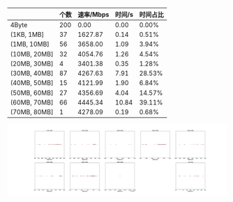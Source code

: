 |   |个数|速率/Mbps|时间/s|时间占比|
|---|---|---|---|---|
|4Byte|200|0.00|0.00|0.00%|
|(1KB, 1MB]|37|1627.87|0.14|0.51%|
|(1MB, 10MB]|56|3658.00|1.09|3.94%|
|(10MB, 20MB]|32|4054.76|1.26|4.54%|
|(20MB, 30MB]|4|3401.38|0.35|1.28%|
|(30MB, 40MB]|87|4267.63|7.91|28.53%|
|(40MB, 50MB]|15|4121.99|1.90|6.84%|
|(50MB, 60MB]|27|4356.69|4.04|14.57%|
|(60MB, 70MB]|66|4445.34|10.84|39.11%|
|(70MB, 80MB]|1|4278.09|0.19|0.68%|

![](./速率分布.jpg)
